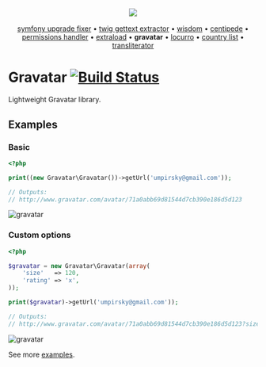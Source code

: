 <h3 align="center">
    <a href="https://github.com/umpirsky">
        <img src="https://farm2.staticflickr.com/1709/25098526884_ae4d50465f_o_d.png" />
    </a>
</h3>
<p align="center">
  <a href="https://github.com/umpirsky/Symfony-Upgrade-Fixer">symfony upgrade fixer</a> &bull;
  <a href="https://github.com/umpirsky/Twig-Gettext-Extractor">twig gettext extractor</a> &bull;
  <a href="https://github.com/umpirsky/wisdom">wisdom</a> &bull;
  <a href="https://github.com/umpirsky/centipede">centipede</a> &bull;
  <a href="https://github.com/umpirsky/PermissionsHandler">permissions handler</a> &bull;
  <a href="https://github.com/umpirsky/Extraload">extraload</a> &bull;
  <b>gravatar</b> &bull;
  <a href="https://github.com/umpirsky/locurro">locurro</a> &bull;
  <a href="https://github.com/umpirsky/country-list">country list</a> &bull;
  <a href="https://github.com/umpirsky/Transliterator">transliterator</a>
</p>

# Gravatar [![Build Status](https://travis-ci.org/umpirsky/Gravatar.svg)](https://travis-ci.org/umpirsky/Gravatar)

Lightweight Gravatar library.

## Examples

### Basic

```php
<?php

print((new Gravatar\Gravatar())->getUrl('umpirsky@gmail.com'));

// Outputs:
// http://www.gravatar.com/avatar/71a0abb69d81544d7cb390e186d5d123
```
![gravatar](http://www.gravatar.com/avatar/71a0abb69d81544d7cb390e186d5d123)

### Custom options

```php
<?php

$gravatar = new Gravatar\Gravatar(array(
    'size'   => 120,
    'rating' => 'x',
));

print($gravatar)->getUrl('umpirsky@gmail.com'));

// Outputs:
// http://www.gravatar.com/avatar/71a0abb69d81544d7cb390e186d5d123?size=120&rating=x
```
![gravatar](http://www.gravatar.com/avatar/71a0abb69d81544d7cb390e186d5d123?size=120&rating=x)

See more [examples](https://github.com/umpirsky/Gravatar/tree/master/examples).

